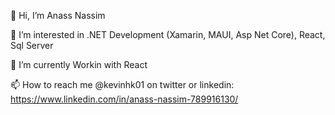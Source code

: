 👋 Hi, I’m Anass Nassim

👀 I’m interested in .NET Development (Xamarin, MAUI, Asp Net Core), React, Sql Server

🌱 I’m currently Workin with React

📫 How to reach me @kevinhk01 on twitter or linkedin: https://www.linkedin.com/in/anass-nassim-789916130/

